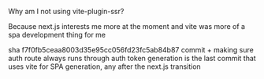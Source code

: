 Why am I not using vite-plugin-ssr?

Because next.js interests me more at the moment and vite was more of a spa development thing for me

sha f7f0fb5ceaa8003d35e95cc056fd23fc5ab84b87 commit + making sure auth route always runs through auth token generation is the last commit that uses vite for SPA generation, any after the next.js transition
